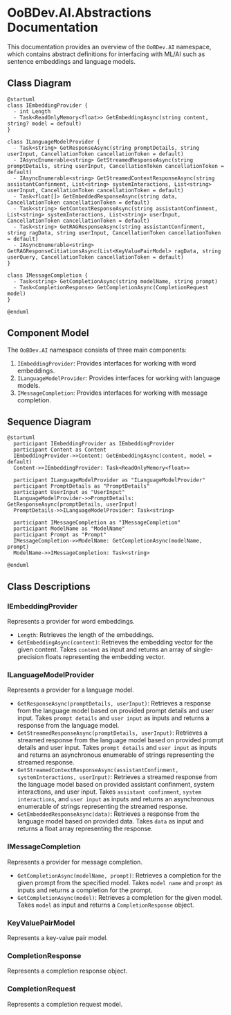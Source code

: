 # OoBDev.AI.Abstractions Documentation

This documentation provides an overview of the `OoBDev.AI` namespace, which contains abstract definitions for interfacing with ML/AI such as sentence embeddings and language models.

## Class Diagram

```plantuml
@startuml
class IEmbeddingProvider {
  - int Length
  - Task<ReadOnlyMemory<float>> GetEmbeddingAsync(string content, string? model = default)
}

class ILanguageModelProvider {
  - Task<string> GetResponseAsync(string promptDetails, string userInput, CancellationToken cancellationToken = default)
  - IAsyncEnumerable<string> GetStreamedResponseAsync(string promptDetails, string userInput, CancellationToken cancellationToken = default)
  - IAsyncEnumerable<string> GetStreamedContextResponseAsync(string assistantConfinment, List<string> systemInteractions, List<string> userInput, CancellationToken cancellationToken = default)
  - Task<float[]> GetEmbeddedResponseAsync(string data, CancellationToken cancellationToken = default)
  - Task<string> GetContextResponseAsync(string assistantConfinment, List<string> systemInteractions, List<string> userInput, CancellationToken cancellationToken = default)
  - Task<string> GetRAGResponseAsync(string assistantConfinment, string ragData, string userInput, CancellationToken cancellationToken = default)
  - IAsyncEnumerable<string> GetRAGResponseCitiationsAsync(List<KeyValuePairModel> ragData, string userQuery, CancellationToken cancellationToken = default)
}

class IMessageCompletion {
  - Task<string> GetCompletionAsync(string modelName, string prompt)
  - Task<CompletionResponse> GetCompletionAsync(CompletionRequest model)
}

@enduml
```

## Component Model

The `OoBDev.AI` namespace consists of three main components:

1. `IEmbeddingProvider`: Provides interfaces for working with word embeddings.
2. `ILanguageModelProvider`: Provides interfaces for working with language models.
3. `IMessageCompletion`: Provides interfaces for working with message completion.

## Sequence Diagram

```plantuml
@startuml
  participant IEmbeddingProvider as IEmbeddingProvider
  participant Content as Content
  IEmbeddingProvider->>Content: GetEmbeddingAsync(content, model = default)
  Content->>IEmbeddingProvider: Task<ReadOnlyMemory<float>>

  participant ILanguageModelProvider as "ILanguageModelProvider"
  participant PromptDetails as "PromptDetails"
  participant UserInput as "UserInput"
  ILanguageModelProvider->>PromptDetails: GetResponseAsync(promptDetails, userInput)
  PromptDetails->>ILanguageModelProvider: Task<string>

  participant IMessageCompletion as "IMessageCompletion"
  participant ModelName as "ModelName"
  participant Prompt as "Prompt"
  IMessageCompletion->>ModelName: GetCompletionAsync(modelName, prompt)
  ModelName->>IMessageCompletion: Task<string>
  
@enduml
```

## Class Descriptions

### IEmbeddingProvider

Represents a provider for word embeddings.

* `Length`: Retrieves the length of the embeddings.
* `GetEmbeddingAsync(content)`: Retrieves the embedding vector for the given content. Takes `content` as input and returns an array of single-precision floats representing the embedding vector.

### ILanguageModelProvider

Represents a provider for a language model.

* `GetResponseAsync(promptDetails, userInput)`: Retrieves a response from the language model based on provided prompt details and user input. Takes `prompt details` and `user input` as inputs and returns a response from the language model.
* `GetStreamedResponseAsync(promptDetails, userInput)`: Retrieves a streamed response from the language model based on provided prompt details and user input. Takes `prompt details` and `user input` as inputs and returns an asynchronous enumerable of strings representing the streamed response.
* `GetStreamedContextResponseAsync(assistantConfinment, systemInteractions, userInput)`: Retrieves a streamed response from the language model based on provided assistant confinment, system interactions, and user input. Takes `assistant confinment`, `system interactions`, and `user input` as inputs and returns an asynchronous enumerable of strings representing the streamed response.
* `GetEmbeddedResponseAsync(data)`: Retrieves a response from the language model based on provided data. Takes `data` as input and returns a float array representing the response.

### IMessageCompletion

Represents a provider for message completion.

* `GetCompletionAsync(modelName, prompt)`: Retrieves a completion for the given prompt from the specified model. Takes `model name` and `prompt` as inputs and returns a completion for the prompt.
* `GetCompletionAsync(model)`: Retrieves a completion for the given model. Takes `model` as input and returns a `CompletionResponse` object.

### KeyValuePairModel

Represents a key-value pair model.

### CompletionResponse

Represents a completion response object.

### CompletionRequest

Represents a completion request model.